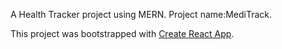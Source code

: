 A Health Tracker project using MERN.
Project name:MediTrack.

This project was bootstrapped with [Create React App](https://github.com/facebook/create-react-app).